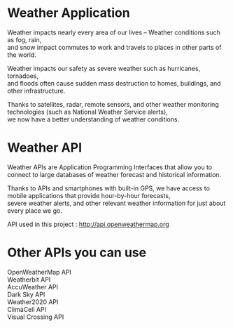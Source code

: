 # Weather Application
Weather impacts nearly every area of our lives – Weather conditions such as fog, rain,     
and snow impact commutes to work and travels to places in other parts of the world.

Weather impacts our safety as severe weather such as hurricanes, tornadoes,      
and floods often cause sudden mass destruction to homes, buildings, and other infrastructure.

Thanks to satellites, radar, remote sensors, and other weather monitoring technologies (such as National Weather Service alerts),    
we now have a better understanding of weather conditions.

# Weather API 
Weather APIs are Application Programming Interfaces that allow you to connect to large databases of weather forecast and historical information.

Thanks to APIs and smartphones with built-in GPS, we have access to mobile applications that provide hour-by-hour forecasts,         
severe weather alerts, and other relevant weather information for just about every place we go.

API used in this project : http://api.openweathermap.org

# Other APIs you can use 
OpenWeatherMap API       
Weatherbit API       
AccuWeather API       
Dark Sky API      
Weather2020 API      
ClimaCell API      
Visual Crossing API    

